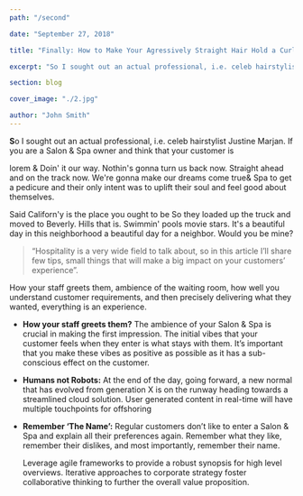 ```yaml
---
path: "/second"

date: "September 27, 2018"

title: "Finally: How to Make Your Agressively Straight Hair Hold a Curl"

excerpt: "So I sought out an actual professional, i.e. celeb hairstylist Justine Marjan."

section: blog

cover_image: "./2.jpg"

author: "John Smith"
---
```


<span class="drop-cap">
<b>S</b></span>o I sought out an actual professional, i.e. celeb hairstylist Justine Marjan. If you are a Salon &amp; Spa owner and think that your customer is

lorem &amp; Doin' it our way. Nothin's gonna turn us back now. Straight ahead and on the track now. We're gonna make our dreams come true&amp; Spa to get a pedicure and their only intent was to uplift their soul and feel good about themselves.

Said Californ'y is the place you ought to be So they loaded up the truck and moved to Beverly. Hills that is. Swimmin' pools movie stars. It's a beautiful day in this neighborhood a beautiful day for a neighbor. Would you be mine?

> “Hospitality is a very wide field to talk about, so in this article I’ll share few tips, small things that will make a big impact on your customers’ experience”.

How your staff greets them, ambience of the waiting room, how well you understand customer requirements, and then precisely delivering what they wanted, everything is an experience.

- **How your staff greets them?** The ambience of your Salon &amp; Spa is crucial in making the first impression. The initial vibes that your customer feels when they enter is what stays with them. It’s important that you make these vibes as positive as possible as it has a sub-conscious effect on the customer.

- **Humans not Robots:** At the end of the day, going forward, a new normal that has evolved from generation X is on the runway heading towards a streamlined cloud solution. User generated content in real-time will have multiple touchpoints for offshoring

- **Remember ‘The Name’:** Regular customers don’t
  like to enter a Salon &amp; Spa and explain all their
  preferences again. Remember what they like, remember their
  dislikes, and most importantly, remember their name.

  Leverage agile frameworks to provide a robust synopsis for high level overviews. Iterative approaches to corporate strategy foster collaborative thinking to further the overall value proposition.
